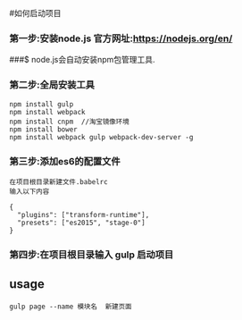 #如何启动项目

### 第一步:安装node.js  官方网址:https://nodejs.org/en/

###$ node.js会自动安装npm包管理工具.

### 第二步:全局安装工具

    npm install gulp
    npm install webpack
    npm install cnpm  //淘宝镜像环境
    npm install bower
    npm install webpack gulp webpack-dev-server -g

### 第三步:添加es6的配置文件
    在项目根目录新建文件.babelrc
    输入以下内容

    {
      "plugins": ["transform-runtime"],
      "presets": ["es2015", "stage-0"]
    }
### 第四步:在项目根目录输入 gulp 启动项目


## usage

    gulp page --name 模块名  新建页面